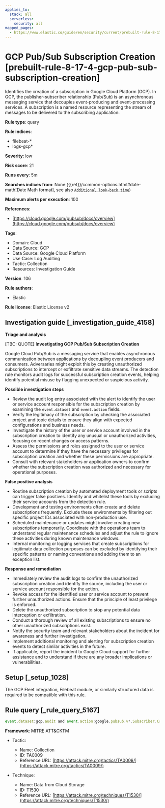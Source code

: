 ```yaml
---
applies_to:
  stack: all
  serverless:
    security: all
mapped_pages:
  - https://www.elastic.co/guide/en/security/current/prebuilt-rule-8-17-4-gcp-pub-sub-subscription-creation.html
---
```


# GCP Pub/Sub Subscription Creation [prebuilt-rule-8-17-4-gcp-pub-sub-subscription-creation]

Identifies the creation of a subscription in Google Cloud Platform (GCP). In GCP, the publisher-subscriber relationship (Pub/Sub) is an asynchronous messaging service that decouples event-producing and event-processing services. A subscription is a named resource representing the stream of messages to be delivered to the subscribing application.

**Rule type**: query

**Rule indices**:

* filebeat-*
* logs-gcp*

**Severity**: low

**Risk score**: 21

**Runs every**: 5m

**Searches indices from**: None ({{ref}}/common-options.html#date-math[Date Math format], see also [`Additional look-back time`](docs-content://solutions/security/detect-and-alert/create-detection-rule.md#rule-schedule))

**Maximum alerts per execution**: 100

**References**:

* [https://cloud.google.com/pubsub/docs/overview](https://cloud.google.com/pubsub/docs/overview)

**Tags**:

* Domain: Cloud
* Data Source: GCP
* Data Source: Google Cloud Platform
* Use Case: Log Auditing
* Tactic: Collection
* Resources: Investigation Guide

**Version**: 106

**Rule authors**:

* Elastic

**Rule license**: Elastic License v2

## Investigation guide [_investigation_guide_4158]

**Triage and analysis**

[TBC: QUOTE]
**Investigating GCP Pub/Sub Subscription Creation**

Google Cloud Pub/Sub is a messaging service that enables asynchronous communication between applications by decoupling event producers and consumers. Adversaries might exploit this by creating unauthorized subscriptions to intercept or exfiltrate sensitive data streams. The detection rule monitors audit logs for successful subscription creation events, helping identify potential misuse by flagging unexpected or suspicious activity.

**Possible investigation steps**

* Review the audit log entry associated with the alert to identify the user or service account responsible for the subscription creation by examining the `event.dataset` and `event.action` fields.
* Verify the legitimacy of the subscription by checking the associated project and topic details to ensure they align with expected configurations and business needs.
* Investigate the history of the user or service account involved in the subscription creation to identify any unusual or unauthorized activities, focusing on recent changes or access patterns.
* Assess the permissions and roles assigned to the user or service account to determine if they have the necessary privileges for subscription creation and whether these permissions are appropriate.
* Consult with relevant stakeholders or application owners to confirm whether the subscription creation was authorized and necessary for operational purposes.

**False positive analysis**

* Routine subscription creation by automated deployment tools or scripts can trigger false positives. Identify and whitelist these tools by excluding their service accounts from the detection rule.
* Development and testing environments often create and delete subscriptions frequently. Exclude these environments by filtering out specific project IDs associated with non-production use.
* Scheduled maintenance or updates might involve creating new subscriptions temporarily. Coordinate with the operations team to understand regular maintenance schedules and adjust the rule to ignore these activities during known maintenance windows.
* Internal monitoring or logging services that create subscriptions for legitimate data collection purposes can be excluded by identifying their specific patterns or naming conventions and adding them to an exception list.

**Response and remediation**

* Immediately review the audit logs to confirm the unauthorized subscription creation and identify the source, including the user or service account responsible for the action.
* Revoke access for the identified user or service account to prevent further unauthorized actions. Ensure that the principle of least privilege is enforced.
* Delete the unauthorized subscription to stop any potential data interception or exfiltration.
* Conduct a thorough review of all existing subscriptions to ensure no other unauthorized subscriptions exist.
* Notify the security team and relevant stakeholders about the incident for awareness and further investigation.
* Implement additional monitoring and alerting for subscription creation events to detect similar activities in the future.
* If applicable, report the incident to Google Cloud support for further assistance and to understand if there are any broader implications or vulnerabilities.


## Setup [_setup_1028]

The GCP Fleet integration, Filebeat module, or similarly structured data is required to be compatible with this rule.


## Rule query [_rule_query_5167]

```js
event.dataset:gcp.audit and event.action:google.pubsub.v*.Subscriber.CreateSubscription and event.outcome:success
```

**Framework**: MITRE ATT&CKTM

* Tactic:

    * Name: Collection
    * ID: TA0009
    * Reference URL: [https://attack.mitre.org/tactics/TA0009/](https://attack.mitre.org/tactics/TA0009/)

* Technique:

    * Name: Data from Cloud Storage
    * ID: T1530
    * Reference URL: [https://attack.mitre.org/techniques/T1530/](https://attack.mitre.org/techniques/T1530/)



